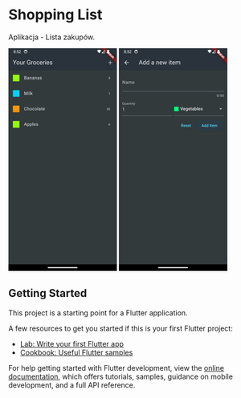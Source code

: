 # Shopping List

Aplikacja - Lista zakupów.

![Screen_1](https://github.com/dejwid03/shopping_list/blob/main/screenshots/Screenshot_1715028764.png)
![Screen_2](https://github.com/dejwid03/shopping_list/blob/main/screenshots/Screenshot_1715028772.png)

## Getting Started

This project is a starting point for a Flutter application.

A few resources to get you started if this is your first Flutter project:

- [Lab: Write your first Flutter app](https://docs.flutter.dev/get-started/codelab)
- [Cookbook: Useful Flutter samples](https://docs.flutter.dev/cookbook)

For help getting started with Flutter development, view the
[online documentation](https://docs.flutter.dev/), which offers tutorials,
samples, guidance on mobile development, and a full API reference.
